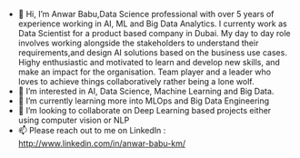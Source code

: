 - 👋 Hi, I’m Anwar Babu,Data Science professional with over 5 years of experience working in AI, ML and Big Data Analytics. I currenty work as Data Scientist for a product based company in Dubai. My day to day role involves working alongside the stakeholders to understand their requirements,and design AI solutions based on the business use cases. Highy enthusiastic and motivated to learn and develop new skills, and make an impact for the organisation. Team player and a leader who loves to achieve things collaboratively rather being a lone wolf.
- 👀 I’m interested in AI, Data Science, Machine Learning and Big Data.
- 🌱 I’m currently learning more into MLOps and Big Data Engineering
- 💞️ I’m looking to collaborate on Deep Learning based projects either using computer vision or NLP
- 📫 Please reach out to me on LinkedIn : http://www.linkedin.com/in/anwar-babu-km/

<!---
anwarbabukm/anwarbabukm is a ✨ special ✨ repository because its `README.md` (this file) appears on your GitHub profile.
You can click the Preview link to take a look at your changes.
--->
